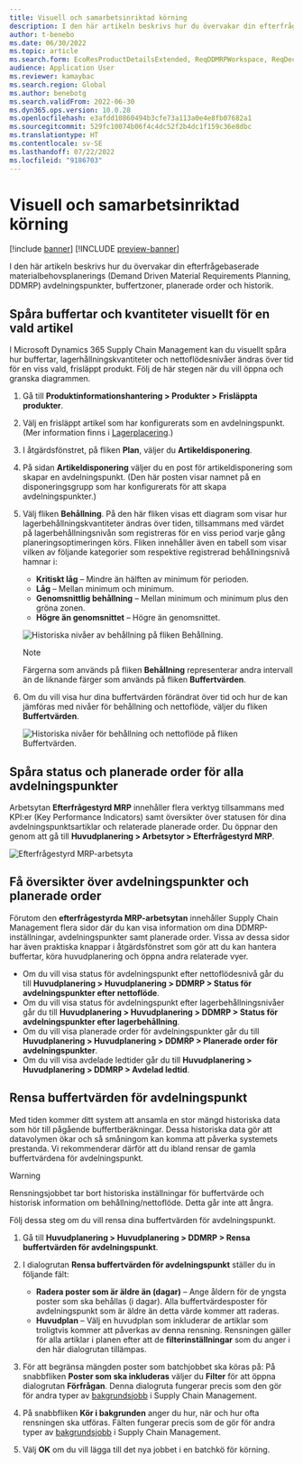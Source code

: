 ```yaml
---
title: Visuell och samarbetsinriktad körning
description: I den här artikeln beskrivs hur du övervakar din efterfrågebaserade materialbehovsplanerings (Demand Driven Material Requirements Planning, DDMRP) avdelningspunkter, buffertzoner, planerade order och historik.
author: t-benebo
ms.date: 06/30/2022
ms.topic: article
ms.search.form: EcoResProductDetailsExtended, ReqDDMRPWorkspace, ReqDecouplingPointsStatusByNetFlow, ReqDecouplingPointStatusByOnHand, ReqPlannedOrderForm, ReqItemDecoupledLeadTime
audience: Application User
ms.reviewer: kamaybac
ms.search.region: Global
ms.author: benebotg
ms.search.validFrom: 2022-06-30
ms.dyn365.ops.version: 10.0.28
ms.openlocfilehash: e3afdd10860494b3cfe73a113a0e4e8fb07682a1
ms.sourcegitcommit: 529fc10074b06f4c4dc52f2b4dc1f159c36e8dbc
ms.translationtype: HT
ms.contentlocale: sv-SE
ms.lasthandoff: 07/22/2022
ms.locfileid: "9186703"
---
```

# <a name="visual-and-collaborative-execution"></a>Visuell och samarbetsinriktad körning

[!include [banner](../../includes/banner.md)]
[!INCLUDE [preview-banner](../../includes/preview-banner.md)]

I den här artikeln beskrivs hur du övervakar din efterfrågebaserade materialbehovsplanerings (Demand Driven Material Requirements Planning, DDMRP) avdelningspunkter, buffertzoner, planerade order och historik.

## <a name="visually-track-buffers-and-quantities-for-a-selected-item"></a>Spåra buffertar och kvantiteter visuellt för en vald artikel

I Microsoft Dynamics 365 Supply Chain Management kan du visuellt spåra hur buffertar, lagerhållningskvantiteter och nettoflödesnivåer ändras över tid för en viss vald, frisläppt produkt. Följ de här stegen när du vill öppna och granska diagrammen.

1. Gå till **Produktinformationshantering \> Produkter \> Frisläppta produkter**.
1. Välj en frisläppt artikel som har konfigurerats som en avdelningspunkt. (Mer information finns i [Lagerplacering](ddmrp-inventory-positioning.md).)
1. I åtgärdsfönstret, på fliken **Plan**, väljer du **Artikeldisponering**.
1. På sidan **Artikeldisponering** väljer du en post för artikeldisponering som skapar en avdelningspunkt. (Den här posten visar namnet på en disponeringsgrupp som har konfigurerats för att skapa avdelningspunkter.)
1. Välj fliken **Behållning**. På den här fliken visas ett diagram som visar hur lagerbehållningskvantiteter ändras över tiden, tillsammans med värdet på lagerbehållningsnivån som registreras för en viss period varje gång planeringsoptimeringen körs. Fliken innehåller även en tabell som visar vilken av följande kategorier som respektive registrerad behållningsnivå hamnar i:

    - **Kritiskt låg** – Mindre än hälften av minimum för perioden.
    - **Låg** – Mellan minimum och minimum.
    - **Genomsnittlig behållning** – Mellan minimum och minimum plus den gröna zonen.
    - **Högre än genomsnittet** – Högre än genomsnittet.

    ![Historiska nivåer av behållning på fliken Behållning.](media/ddmrp-on-hand-graph.png "Historiska behållningsnivåer på fliken Behållning")

    > [!NOTE]
    > Färgerna som används på fliken **Behållning** representerar andra intervall än de liknande färger som används på fliken **Buffertvärden**.

1. Om du vill visa hur dina buffertvärden förändrat över tid och hur de kan jämföras med nivåer för behållning och nettoflöde, väljer du fliken **Buffertvärden**.

    ![Historiska nivåer för behållning och nettoflöde på fliken Buffertvärden.](media/ddmrp-buffer-values-graph.png "Historiska nivåer för behållning och nettoflöde på fliken Buffertvärden")

## <a name="track-the-status-and-planned-orders-for-all-decoupling-points"></a>Spåra status och planerade order för alla avdelningspunkter

Arbetsytan **Efterfrågestyrd MRP** innehåller flera verktyg tillsammans med KPI:er (Key Performance Indicators) samt översikter över statusen för dina avdelningspunktsartiklar och relaterade planerade order. Du öppnar den genom att gå till **Huvudplanering \> Arbetsytor \> Efterfrågestyrd MRP**.

![Efterfrågestyrd MRP-arbetsyta](media/ddmrp-workspace.png "Efterfrågestyrd MRP-arbetsyta")

## <a name="get-overviews-of-decoupling-points-and-planned-orders"></a>Få översikter över avdelningspunkter och planerade order

Förutom den **efterfrågestyrda MRP-arbetsytan** innehåller Supply Chain Management flera sidor där du kan visa information om dina DDMRP-inställningar, avdelningspunkter samt planerade order. Vissa av dessa sidor har även praktiska knappar i åtgärdsfönstret som gör att du kan hantera buffertar, köra huvudplanering och öppna andra relaterade vyer.

- Om du vill visa status för avdelningspunkt efter nettoflödesnivå går du till **Huvudplanering \> Huvudplanering \> DDMRP \> Status för avdelningspunkter efter nettoflöde**.
- Om du vill visa status för avdelningspunkt efter lagerbehållningsnivåer går du till **Huvudplanering \> Huvudplanering \> DDMRP \> Status för avdelningspunkter efter lagerbehållning**.
- Om du vill visa planerade order för avdelningspunkter går du till **Huvudplanering \> Huvudplanering \> DDMRP \> Planerade order för avdelningspunkter**.
- Om du vill visa avdelade ledtider går du till **Huvudplanering \> Huvudplanering \> DDMRP \> Avdelad ledtid**.

## <a name="clean-up-decoupling-point-buffer-values"></a>Rensa buffertvärden för avdelningspunkt

Med tiden kommer ditt system att ansamla en stor mängd historiska data som hör till pågående buffertberäkningar. Dessa historiska data gör att datavolymen ökar och så småningom kan komma att påverka systemets prestanda. Vi rekommenderar därför att du ibland rensar de gamla buffertvärdena för avdelningspunkt.

> [!WARNING]
> Rensningsjobbet tar bort historiska inställningar för buffertvärde och historisk information om behållning/nettoflöde. Detta går inte att ångra.

Följ dessa steg om du vill rensa dina buffertvärden för avdelningspunkt.

1. Gå till **Huvudplanering \> Huvudplanering \> DDMRP \> Rensa buffertvärden för avdelningspunkt**.
1. I dialogrutan **Rensa buffertvärden för avdelningspunkt** ställer du in följande fält:

    - **Radera poster som är äldre än (dagar)** – Ange åldern för de yngsta poster som ska behållas (i dagar). Alla buffertvärdesposter för avdelningspunkt som är äldre än detta värde kommer att raderas.
    - **Huvudplan** – Välj en huvudplan som inkluderar de artiklar som troligtvis kommer att påverkas av denna rensning. Rensningen gäller för alla artiklar i planen efter att de **filterinställningar** som du anger i den här dialogrutan tillämpas.

1. För att begränsa mängden poster som batchjobbet ska köras på: På snabbfliken **Poster som ska inkluderas** väljer du **Filter** för att öppna dialogrutan **Förfrågan**. Denna dialogruta fungerar precis som den gör för andra typer av [bakgrundsjobb](../../../fin-ops-core/dev-itpro/sysadmin/batch-processing-overview.md) i Supply Chain Management.
1. På snabbfliken **Kör i bakgrunden** anger du hur, när och hur ofta rensningen ska utföras. Fälten fungerar precis som de gör för andra typer av [bakgrundsjobb](../../../fin-ops-core/dev-itpro/sysadmin/batch-processing-overview.md) i Supply Chain Management.
1. Välj **OK** om du vill lägga till det nya jobbet i en batchkö för körning.
